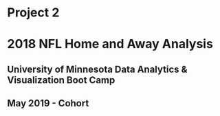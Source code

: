 # Project 2
# 2018 NFL Home and Away Analysis

## University of Minnesota Data Analytics & Visualization Boot Camp
## May 2019 - Cohort 
